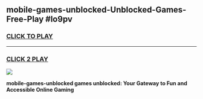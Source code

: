 
## mobile-games-unblocked-Unblocked-Games-Free-Play #lo9pv
<h3>
<a href="https://us.freeplayer.one?title=mobile-games-unblocked&ref=9M">CLICK TO PLAY</a></h3>
<hr>

<h3>
<a href="https://us.freeplayer.one?title=mobile-games-unblocked&ref=9M">CLICK 2 PLAY</a>
  
</h3>

<a href="https://us.freeplayer.one?title=mobile-games-unblocked&ref=9M"><img src="https://clearcache.store/games.png"></a>


**mobile-games-unblocked games unblocked: Your Gateway to Fun and Accessible Online Gaming**
